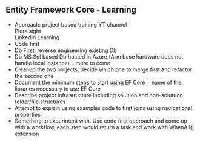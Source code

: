 ## Entity Framework Core - Learning 
- Approach: project based training
  YT channel  
  Pluralsight  
  LinkedIn Learning
- Code first
- Db First: reverse engineering existing Db
- Db MS Sql based Db hosted in Azure.(Arm base hardware does not handle local instance)... more to come
- Cleanup the two projects, decide which one to merge first and refactor the second one
- Document the minimum steps to start using EF Core + name of the libraries necessary to use EF Core
- Describe project infrastructure including solution and non-solutuon folder/file structures
- Attempt to explain using examples code to first joins using navigational properties
- Something to experiment with. Use code first approach and come up with a workflow, each step would return a task and work with WhenAll() extension 
